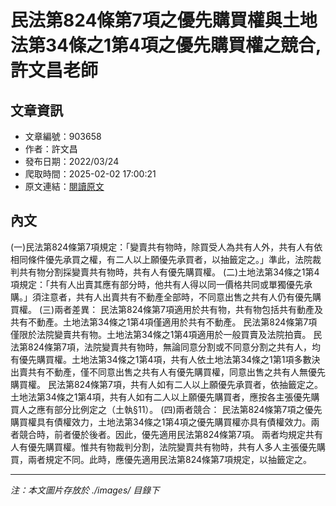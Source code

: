 # 民法第824條第7項之優先購買權與土地法第34條之1第4項之優先購買權之競合,許文昌老師

## 文章資訊
- 文章編號：903658
- 作者：許文昌
- 發布日期：2022/03/24
- 爬取時間：2025-02-02 17:00:21
- 原文連結：[閱讀原文](https://real-estate.get.com.tw/Columns/detail.aspx?no=903658)

## 內文
(一)民法第824條第7項規定：「變賣共有物時，除買受人為共有人外，共有人有依相同條件優先承買之權，有二人以上願優先承買者，以抽籤定之。」準此，法院裁判共有物分割採變賣共有物時，共有人有優先購買權。
(二)土地法第34條之1第4項規定：「共有人出賣其應有部分時，他共有人得以同一價格共同或單獨優先承購。」須注意者，共有人出賣共有不動產全部時，不同意出售之共有人仍有優先購買權。
(三)兩者差異：
民法第824條第7項適用於共有物，共有物包括共有動產及共有不動產。土地法第34條之1第4項僅適用於共有不動產。
民法第824條第7項僅限於法院變賣共有物。土地法第34條之1第4項適用於一般買賣及法院拍賣。
民法第824條第7項，法院變賣共有物時，無論同意分割或不同意分割之共有人，均有優先購買權。土地法第34條之1第4項，共有人依土地法第34條之1第1項多數決出賣共有不動產，僅不同意出售之共有人有優先購買權，同意出售之共有人無優先購買權。
民法第824條第7項，共有人如有二人以上願優先承買者，依抽籤定之。土地法第34條之1第4項，共有人如有二人以上願優先購買者，應按各主張優先購買人之應有部分比例定之（土執§11）。
(四)兩者競合：
民法第824條第7項之優先購買權具有債權效力，土地法第34條之1第4項之優先購買權亦具有債權效力。兩者競合時，前者優於後者。因此，優先適用民法第824條第7項。
兩者均規定共有人有優先購買權。惟共有物裁判分割，法院變賣共有物時，共有人多人主張優先購買，兩者規定不同。此時，應優先適用民法第824條第7項規定，以抽籤定之。

---
*注：本文圖片存放於 ./images/ 目錄下*
